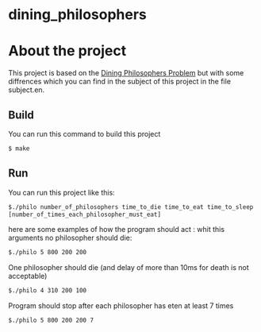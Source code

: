 # dining_philosophers

# About the project

This project is based on the <a href="https://en.wikipedia.org/wiki/Dining_philosophers_problem">Dining Philosophers Problem</a> but with some diffrences which you can find in the subject of this project in the file subject.en.

## Build
You can run this command to build this project
```sh
$ make
```

## Run
You can run this project like this:
```sh
$./philo number_of_philosophers time_to_die time_to_eat time_to_sleep
[number_of_times_each_philosopher_must_eat]
```

here are some examples of how the program should act :
whit this arguments no philosopher should die:
```sh
$./philo 5 800 200 200
```

One philosopher should die (and delay of more than 10ms for death is not acceptable)
```sh
$./philo 4 310 200 100
```

Program should stop after each philosopher has eten at least 7 times
```sh
$./philo 5 800 200 200 7
```

